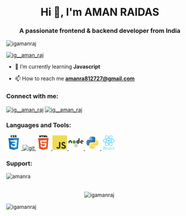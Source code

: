 <h1 align="center">Hi 👋, I'm AMAN RAIDAS</h1>
<h3 align="center">A passionate frontend & backend developer from India</h3>

<p align="left"> <img src="https://komarev.com/ghpvc/?username=igamanraj&label=Profile%20views&color=0e75b6&style=flat" alt="igamanraj" /> </p>

<p align="left"> <a href="https://twitter.com/ig__aman_raj" target="blank"><img src="https://img.shields.io/twitter/follow/ig__aman_raj?logo=twitter&style=for-the-badge" alt="ig__aman_raj" /></a> </p>

- 🌱 I’m currently learning **Javascript**

- 📫 How to reach me **amanra812727@gmail.com**

<h3 align="left">Connect with me:</h3>
<p align="left">
<a href="https://twitter.com/ig__aman_raj" target="blank"><img align="center" src="https://raw.githubusercontent.com/rahuldkjain/github-profile-readme-generator/master/src/images/icons/Social/twitter.svg" alt="ig__aman_raj" height="30" width="40" /></a>
<a href="https://instagram.com/ig__aman_raj" target="blank"><img align="center" src="https://raw.githubusercontent.com/rahuldkjain/github-profile-readme-generator/master/src/images/icons/Social/instagram.svg" alt="ig__aman_raj" height="30" width="40" /></a>
</p>

<h3 align="left">Languages and Tools:</h3>
<p align="left"> <a href="https://www.w3schools.com/css/" target="_blank" rel="noreferrer"> <img src="https://raw.githubusercontent.com/devicons/devicon/master/icons/css3/css3-original-wordmark.svg" alt="css3" width="40" height="40"/> </a> <a href="https://git-scm.com/" target="_blank" rel="noreferrer"> <img src="https://www.vectorlogo.zone/logos/git-scm/git-scm-icon.svg" alt="git" width="40" height="40"/> </a> <a href="https://www.w3.org/html/" target="_blank" rel="noreferrer"> <img src="https://raw.githubusercontent.com/devicons/devicon/master/icons/html5/html5-original-wordmark.svg" alt="html5" width="40" height="40"/> </a> <a href="https://developer.mozilla.org/en-US/docs/Web/JavaScript" target="_blank" rel="noreferrer"> <img src="https://raw.githubusercontent.com/devicons/devicon/master/icons/javascript/javascript-original.svg" alt="javascript" width="40" height="40"/> </a> <a href="https://nodejs.org" target="_blank" rel="noreferrer"> <img src="https://raw.githubusercontent.com/devicons/devicon/master/icons/nodejs/nodejs-original-wordmark.svg" alt="nodejs" width="40" height="40"/> </a> <a href="https://www.python.org" target="_blank" rel="noreferrer"> <img src="https://raw.githubusercontent.com/devicons/devicon/master/icons/python/python-original.svg" alt="python" width="40" height="40"/> </a> <a href="https://reactjs.org/" target="_blank" rel="noreferrer"> <img src="https://raw.githubusercontent.com/devicons/devicon/master/icons/react/react-original-wordmark.svg" alt="react" width="40" height="40"/> </a> </p>

<h3 align="left">Support:</h3>
<p><a href="https://www.buymeacoffee.com/amanra"> <img align="left" src="https://cdn.buymeacoffee.com/buttons/v2/default-yellow.png" height="50" width="210" alt="amanra" /></a></p><br><br>

<p><img align="center" src="https://github-readme-stats.vercel.app/api/top-langs?username=igamanraj&show_icons=true&locale=en&layout=compact" alt="igamanraj" /></p>

<p><img align="center" src="https://github-readme-streak-stats.herokuapp.com/?user=igamanraj&" alt="igamanraj" /></p>
